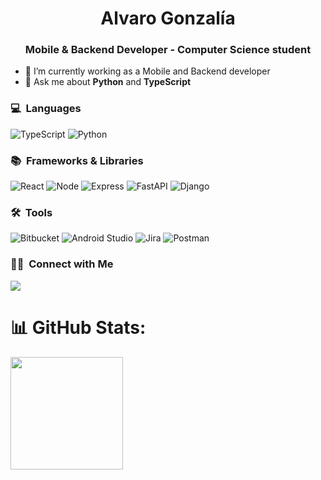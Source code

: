 <h1 align="center">Alvaro Gonzalía</h1>
<h3 align="center">Mobile & Backend Developer - Computer Science student</h3>
	

- 🌱 I’m currently working as a Mobile and Backend developer
- 💬 Ask me about **Python** and **TypeScript**

### 💻 &nbsp;Languages
![TypeScript](https://img.shields.io/badge/typescript-151515?style=for-the-badge&logo=typescript&logoColor=960000)
![Python](https://img.shields.io/badge/python-151515?style=for-the-badge&logo=python&logoColor=960000)
<br/>

### 📚 &nbsp;Frameworks & Libraries
![React](https://img.shields.io/badge/react-151515?style=for-the-badge&logo=react&logoColor=960000)
![Node](https://img.shields.io/badge/nodejs-151515?style=for-the-badge&logo=node.js&logoColor=960000)
![Express](https://img.shields.io/badge/express-151515?style=for-the-badge&logo=express&logoColor=960000)
![FastAPI](https://img.shields.io/badge/fastapi-151515?style=for-the-badge&logo=fastapi&logoColor=960000)
![Django](https://img.shields.io/badge/django-151515?style=for-the-badge&logo=django&logoColor=960000)

### 🛠 &nbsp;Tools
![Bitbucket](https://img.shields.io/badge/bitbucket-151515?style=for-the-badge&logo=Bitbucket&logoColor=960000)
![Android Studio](https://img.shields.io/badge/Android%20Studio-151515?style=for-the-badge&logo=android&logoColor=960000)
![Jira](https://img.shields.io/badge/Jira-151515?style=for-the-badge&logo=jira&logoColor=960000)
![Postman](https://img.shields.io/badge/postman-151515?style=for-the-badge&logo=postman&logoColor=960000)
<br/>

### 🤝🏻 &nbsp;Connect with Me
<p>
<a href="https://www.linkedin.com/in/alvaro-gonzal%C3%ADa/"><img src="https://img.shields.io/badge/-LinkedIn-151515?style=flat&logo=Linkedin&logoColor=white"/></a>
</p>




# 📊 GitHub Stats:
<a href="https://github.com/gonzalia">
  <img height="180em" src="https://github-readme-stats-eight-theta.vercel.app/api/top-langs/?username=gonzalia&layout=compact&langs_count=8&theme=dark"/>
</a>






